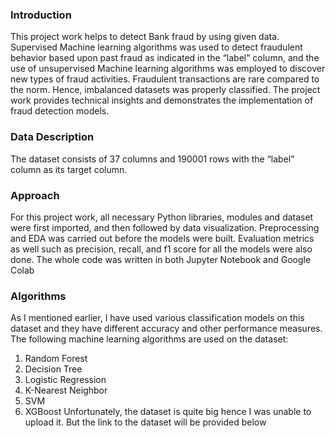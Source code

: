 ### Introduction
This project work helps to detect Bank fraud by using given data. Supervised Machine learning algorithms was used to detect fraudulent behavior based upon past fraud as indicated in the “label” column, and the use of unsupervised Machine learning algorithms was employed to discover new types of fraud activities. Fraudulent transactions are rare compared to the norm. Hence, imbalanced datasets was properly classified. The project work provides technical insights and demonstrates the implementation of fraud detection models.
### Data Description
The dataset consists of 37 columns and 190001 rows with the “label” column as its target column.
### Approach 
For this project work, all necessary Python libraries, modules and dataset were first imported, and then followed by data visualization. Preprocessing and EDA was carried out before the models were built. Evaluation metrics as well such as precision, recall, and f1 score for all the models were also done. The whole code was written in both Jupyter Notebook and Google Colab
### Algorithms 
As I mentioned earlier, I have used various classification models on this dataset and they have different accuracy and other performance measures. The following machine learning algorithms are used on the dataset:
1. Random Forest
2. Decision Tree 
3. Logistic Regression
4. K-Nearest Neighbor
5. SVM
6. XGBoost
Unfortunately, the dataset is quite big hence I was unable to upload it. But the link to the dataset will be provided below
